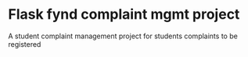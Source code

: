 # Flask fynd complaint mgmt project
 A student complaint management project for students complaints to be registered 

